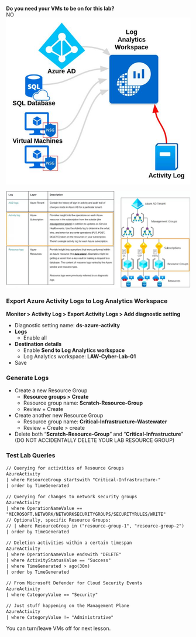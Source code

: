 **Do you need your VMs to be on for this lab?**  
NO
![|630](images/250221T10-08-07-wek6nd.jpg)

![|660](images/250221T09-11-39-ej29v6.jpg)
### Export Azure Activity Logs to Log Analytics Workspace
**Monitor > Activity Log > Export Activity Logs > Add diagnostic setting**
- Diagnostic setting name: **ds-azure-activity**
- **Logs**
	- Enable all
- **Destination details**
	- Enable **Send to Log Analytics workspace**
	- Log Analytics workspace: **LAW-Cyber-Lab-01**
- Save
### Generate Logs
- Create a new Resource Group
	- **Resource groups > Create**
	- Resource group name: **Scratch-Resource-Group**
	- Review + Create
- Create another new Resource Group
	- Resource group name: **Critical-Infrastructure-Wastewater**
	- Review + Create > create
- Delete both “**Scratch-Resource-Group**” and “**Critical-Infrastructure**” (DO NOT ACCIDENTALLY DELETE YOUR LAB RESOURCE GROUP)
### Test Lab Queries
```
// Querying for activities of Resource Groups
AzureActivity
| where ResourceGroup startswith "Critical-Infrastructure-"
| order by TimeGenerated
```

```
// Querying for changes to network security groups
AzureActivity
| where OperationNameValue == "MICROSOFT.NETWORK/NETWORKSECURITYGROUPS/SECURITYRULES/WRITE"
// Optionally, specific Resource Groups:
// | where ResourceGroup in ("resource-group-1", "resource-group-2") 
| order by TimeGenerated
```

```
// Deletion activities within a certain timespan
AzureActivity
| where OperationNameValue endswith "DELETE"
| where ActivityStatusValue == "Success"
| where TimeGenerated > ago(30m)
| order by TimeGenerated
```

```
// From Microsoft Defender for Cloud Security Events
AzureActivity
| where CategoryValue == "Security"
```

```
// Just stuff happening on the Management Plane
AzureActivity
| where CategoryValue != "Administrative"
```

You can turn/leave VMs off for next lesson.